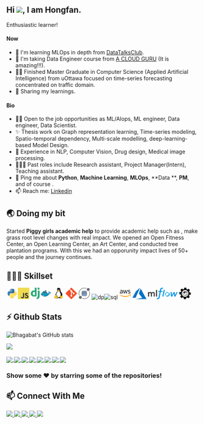 ## Hi <img src="https://raw.githubusercontent.com/iampavangandhi/iampavangandhi/master/gifs/Hi.gif" width="30px">, I am Hongfan.

Enthusiastic learner!

#### Now
- 🌱 I'm learning MLOps in depth from [DataTalksClub](https://github.com/DataTalksClub/mlops-zoomcamp).
- 💪 I'm taking Data Engineer course from [A CLOUD GURU](https://acloudguru.com/course/google-certified-professional-data-engineer) (It is amazing!!!).
- 🧑‍🎓 Finished Master Graduate in Computer Science (Applied Artificial Intelligence) from uOttawa focused on time-series forecasting concentrated on traffic domain.
-  📝 Sharing my learnings.

#### Bio
- 🙆‍♀️ Open to the job opportunities as ML/AIops, ML engineer, Data engineer, Data Scientist.
- ✨ Thesis work on Graph representation learning, Time-series modeling, Spatio-temporal dependency, Multi-scale modelling, deep-learning-based Model Design.
- 📖 Experience in NLP, Computer Vision, Drug design, Medical image processing.
- 👨🏻‍💻 Past roles include Research assistant, Project Manager(Intern), Teaching assistant.
- 💬 Ping me about **Python**, **Machine Learning**, **MLOps**, **Data **, **PM**, and of course .
- 📫 Reach me: [Linkedin](https://www.linkedin.com/in/Muhongfan/)


## 🌏 Doing my bit ##

Started **Piggy girls academic help** to provide academic help such as , make grass root level changes with real impact. We opened an Open Fitness Center, an Open Learning Center, an Art Center, and conducted tree plantation programs. With this we had an opporunity impact lives of 50+ people and the journey continues.


## 👨🏻‍💻 Skillset ##

<img height="30" src="imgs/python-original.svg" alt="python"><img height="30" src="https://raw.githubusercontent.com/github/explore/80688e429a7d4ef2fca1e82350fe8e3517d3494d/topics/javascript/javascript.png" alt="JavaScript"> <img height="30" src="imgs/django.svg" alt="Django"><img height="30" src="imgs/docker-original.svg" alt="Docker"> <img height="30" src="imgs/linux-original.svg" alt="linux"> <img height="30" src="imgs/git-original.svg" alt="git"> <img height="30" src="imgs/machine-learning.svg" alt="machinelearning"> <img height="30" src="imgs/deep-learning" alt="dp"><img height="30" src="imgs/sql" alt="sql"> <img height="30" src="imgs/amazon-aws.svg" alt="AWS"> <img height="30" src="imgs/azure.svg" alt="Azure"> <img height="30" src="imgs/MLflow-logo.svg" alt="mlflow"><img height="30" src="imgs/product-development-icon.svg" alt="productmanagement"> 


## ⚡ Github Stats ##

<p float="left">

![Bhagabat's GitHub stats](https://github-readme-stats.vercel.app/api?username=bprasad123&show_icons=true&theme=merko)

<img height="180em" src="https://github-readme-stats.vercel.app/api/top-langs/?username=bprasad123&show_icons=true&hide_border=true&layout=compact&langs_count=8"/>
</p>

<a href="https://github.com/BPrasad123/MLOps_Zoomcamp" target="_blank">
  <img align="center" src="https://github-readme-stats.vercel.app/api/pin/?username=bprasad123&repo=MLOps_Zoomcamp&theme=dracula" />
</a>
<a href="https://github.com/BPrasad123/GoTo_Data_Science" target="_blank">
 <img align="center" src="https://github-readme-stats.vercel.app/api/pin/?username=bprasad123&repo=GoTo_Data_Science&theme=dracula" />
</a>
<a href="https://github.com/TSAI-MLOps-BASS/Session2-CIFAR-Deployment-with-Flask-and-Heroku" target="_blank">
  <img align="center" src="https://github-readme-stats.vercel.app/api/pin/?username=TSAI-MLOps-BASS&repo=Session2-CIFAR-Deployment-with-Flask-and-Heroku&theme=dracula" />
</a>
<a href="https://github.com/TSAI-MLOps-BASS/Session3-Docker-Flask-Pytorch-Heroku-Imagenet-Classification" target="_blank">
 <img align="center" src="https://github-readme-stats.vercel.app/api/pin/?username=TSAI-MLOps-BASS&repo=Session3-Docker-Flask-Pytorch-Heroku-Imagenet-Classification&theme=dracula" />
</a>
<a href="https://github.com/BPrasad123/EPAi_Phase-I_Advanced_Python" target="_blank">
 <img align="center" src="https://github-readme-stats.vercel.app/api/pin/?username=BPrasad123&repo=EPAi_Phase-I_Advanced_Python&theme=dracula" />
</a>
<a href="https://github.com/BPrasad123/EVA_Computer_Vision" target="_blank">
 <img align="center" src="https://github-readme-stats.vercel.app/api/pin/?username=BPrasad123&repo=EVA_Computer_Vision&theme=dracula" />
</a>
<a href="https://github.com/BPrasad123/EVA_TinyImageNet_Challenge" target="_blank">
 <img align="center" src="https://github-readme-stats.vercel.app/api/pin/?username=BPrasad123&repo=EVA_TinyImageNet_Challenge&theme=dracula" />
</a>
<a href="https://github.com/BPrasad123/TSAI-MLOps-Phase1" target="_blank">
 <img align="center" src="https://github-readme-stats.vercel.app/api/pin/?username=BPrasad123&repo=TSAI-MLOps-Phase1&theme=dracula" />
</a>

<div align="left">

### Show some ❤️ by starring some of the repositories!
</div>


## 📫 Connect With Me

<p left="center">
<a href="https://twitter.com/bbhagabat">
  <img src="https://img.shields.io/badge/twitter-%231DA1F2.svg?&style=for-the-badge&logo=twitter&logoColor=white" height=25>
</a> 
<a href="https://www.linkedin.com/in/bhagabat-prasad/">
  <img src="https://img.shields.io/badge/linkedin-%230077B5.svg?&style=for-the-badge&logo=linkedin&logoColor=white" height=25>
</a> 
<a href="https://dev.to/bprasad123">
  <img src="https://img.shields.io/badge/dev.to-0A0A0A?style=for-the-badge&logo=dev.to&logoColor=white" height=25>
</a>
<a href="https://medium.com/@bhagabat.prasad123">
  <img src="https://img.shields.io/badge/Medium-12100E?style=for-the-badge&logo=medium&logoColor=white" height=25>
</a>
<a href="mailto:bhagabat.prasad123@gmail.com">
  <img src="	https://img.shields.io/badge/Gmail-D14836?style=for-the-badge&logo=gmail&logoColor=white" height=25>
</a>
</p>

